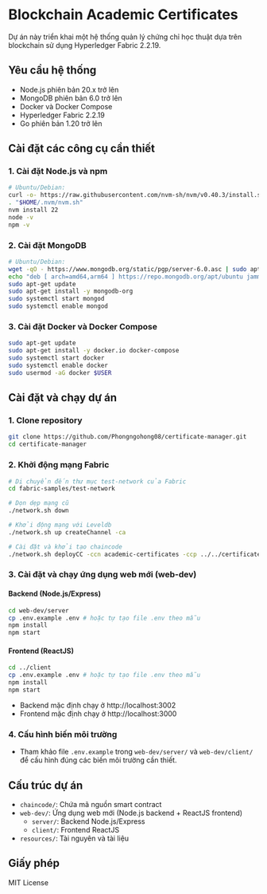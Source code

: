 # Blockchain Academic Certificates

Dự án này triển khai một hệ thống quản lý chứng chỉ học thuật dựa trên blockchain sử dụng Hyperledger Fabric 2.2.19.

## Yêu cầu hệ thống

- Node.js phiên bản 20.x trở lên
- MongoDB phiên bản 6.0 trở lên
- Docker và Docker Compose
- Hyperledger Fabric 2.2.19
- Go phiên bản 1.20 trở lên

## Cài đặt các công cụ cần thiết

### 1. Cài đặt Node.js và npm
```bash
# Ubuntu/Debian:
curl -o- https://raw.githubusercontent.com/nvm-sh/nvm/v0.40.3/install.sh | bash
. "$HOME/.nvm/nvm.sh"
nvm install 22
node -v
npm -v
```

### 2. Cài đặt MongoDB
```bash
# Ubuntu/Debian:
wget -qO - https://www.mongodb.org/static/pgp/server-6.0.asc | sudo apt-key add -
echo "deb [ arch=amd64,arm64 ] https://repo.mongodb.org/apt/ubuntu jammy/mongodb-org/6.0 multiverse" | sudo tee /etc/apt/sources.list.d/mongodb-org-6.0.list
sudo apt-get update
sudo apt-get install -y mongodb-org
sudo systemctl start mongod
sudo systemctl enable mongod
```

### 3. Cài đặt Docker và Docker Compose
```bash
sudo apt-get update
sudo apt-get install -y docker.io docker-compose
sudo systemctl start docker
sudo systemctl enable docker
sudo usermod -aG docker $USER
```

## Cài đặt và chạy dự án

### 1. Clone repository
```bash
git clone https://github.com/Phongngohong08/certificate-manager.git
cd certificate-manager
```

### 2. Khởi động mạng Fabric
```bash
# Di chuyển đến thư mục test-network của Fabric
cd fabric-samples/test-network

# Dọn dẹp mạng cũ
./network.sh down

# Khởi động mạng với Leveldb
./network.sh up createChannel -ca

# Cài đặt và khởi tạo chaincode
./network.sh deployCC -ccn academic-certificates -ccp ../../certificate-manager/chaincode -ccl javascript
```

### 3. Cài đặt và chạy ứng dụng web mới (web-dev)

#### Backend (Node.js/Express)
```bash
cd web-dev/server
cp .env.example .env # hoặc tự tạo file .env theo mẫu
npm install
npm start
```

#### Frontend (ReactJS)
```bash
cd ../client
cp .env.example .env # hoặc tự tạo file .env theo mẫu
npm install
npm start
```

- Backend mặc định chạy ở http://localhost:3002
- Frontend mặc định chạy ở http://localhost:3000

### 4. Cấu hình biến môi trường
- Tham khảo file `.env.example` trong `web-dev/server/` và `web-dev/client/` để cấu hình đúng các biến môi trường cần thiết.

## Cấu trúc dự án

- `chaincode/`: Chứa mã nguồn smart contract
- `web-dev/`: Ứng dụng web mới (Node.js backend + ReactJS frontend)
    - `server/`: Backend Node.js/Express
    - `client/`: Frontend ReactJS
- `resources/`: Tài nguyên và tài liệu

## Giấy phép

MIT License
